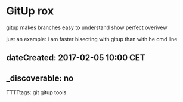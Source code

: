 # GitUp rox

gitup makes branches easy to understand
show perfect overivew

just an example:
i am faster bisecting with gitup than with he cmd line

dateCreated: 2017-02-05 10:00 CET
---
_discoverable: no
---
TTTTtags:
git
gitup
tools

